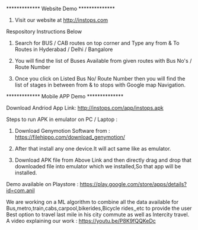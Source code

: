 ************* Website Demo **************

1. Visit our website at http://instops.com

Respository Instructions Below
1. Search for BUS / CAB routes on top corner and Type any from & To Routes in Hyderabad / Delhi / Bangalore

2. You will find the list of Buses Available from given routes with Bus No's / Route Number

3. Once you click on Listed Bus No/ Route Number then you will find the list of stages in between from & to stops with Google map Navigation.


************* Mobile APP Demo **************

Download Andriod App Link:  http://instops.com/app/instops.apk

Steps to run APK in emulator on PC / Laptop :

1) Download Genymotion Software from :  https://filehippo.com/download_genymotion/

2) After that install any one device.It will act same like as emulator.

3) Download APK file from Above Link and then directly drag and drop that downloaded file into emulator which we installed,So that app will be installed.

Demo available on Playstore : https://play.google.com/store/apps/details?id=com.anil

We are working on a ML algorithm to combine all the data available for Bus,metro,train,cabs,carpool,bikerides,Bicycle rides,,etc to provide the user Best option to travel last mile in his city commute as well as Intercity travel.
A video explaining our work : https://youtu.be/P8K9fQQKeDc
